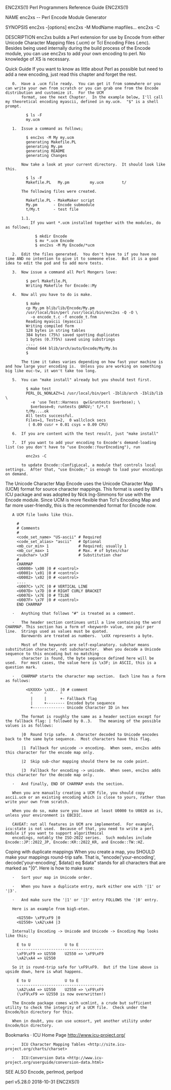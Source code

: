 ENC2XS(1)                                                                    Perl Programmers Reference Guide                                                                   ENC2XS(1)

NAME
       enc2xs -- Perl Encode Module Generator

SYNOPSIS
         enc2xs -[options]
         enc2xs -M ModName mapfiles...
         enc2xs -C

DESCRIPTION
       enc2xs builds a Perl extension for use by Encode from either Unicode Character Mapping files (.ucm) or Tcl Encoding Files (.enc).  Besides being used internally during the build
       process of the Encode module, you can use enc2xs to add your own encoding to perl.  No knowledge of XS is necessary.

Quick Guide
       If you want to know as little about Perl as possible but need to add a new encoding, just read this chapter and forget the rest.

       0.  Have a .ucm file ready.  You can get it from somewhere or you can write your own from scratch or you can grab one from the Encode distribution and customize it.  For the UCM
           format, see the next Chapter.  In the example below, I'll call my theoretical encoding myascii, defined in my.ucm.  "$" is a shell prompt.

             $ ls -F
             my.ucm

       1.  Issue a command as follows;

             $ enc2xs -M My my.ucm
             generating Makefile.PL
             generating My.pm
             generating README
             generating Changes

           Now take a look at your current directory.  It should look like this.

             $ ls -F
             Makefile.PL   My.pm         my.ucm        t/

           The following files were created.

             Makefile.PL - MakeMaker script
             My.pm       - Encode submodule
             t/My.t      - test file

           1.1.
               If you want *.ucm installed together with the modules, do as follows;

                 $ mkdir Encode
                 $ mv *.ucm Encode
                 $ enc2xs -M My Encode/*ucm

       2.  Edit the files generated.  You don't have to if you have no time AND no intention to give it to someone else.  But it is a good idea to edit the pod and to add more tests.

       3.  Now issue a command all Perl Mongers love:

             $ perl Makefile.PL
             Writing Makefile for Encode::My

       4.  Now all you have to do is make.

             $ make
             cp My.pm blib/lib/Encode/My.pm
             /usr/local/bin/perl /usr/local/bin/enc2xs -Q -O \
               -o encode_t.c -f encode_t.fnm
             Reading myascii (myascii)
             Writing compiled form
             128 bytes in string tables
             384 bytes (75%) saved spotting duplicates
             1 bytes (0.775%) saved using substrings
             ....
             chmod 644 blib/arch/auto/Encode/My/My.bs
             $

           The time it takes varies depending on how fast your machine is and how large your encoding is.  Unless you are working on something big like euc-tw, it won't take too long.

       5.  You can "make install" already but you should test first.

             $ make test
             PERL_DL_NONLAZY=1 /usr/local/bin/perl -Iblib/arch -Iblib/lib \
               -e 'use Test::Harness  qw(&runtests $verbose); \
               $verbose=0; runtests @ARGV;' t/*.t
             t/My....ok
             All tests successful.
             Files=1, Tests=2,  0 wallclock secs
              ( 0.09 cusr + 0.01 csys = 0.09 CPU)

       6.  If you are content with the test result, just "make install"

       7.  If you want to add your encoding to Encode's demand-loading list (so you don't have to "use Encode::YourEncoding"), run

             enc2xs -C

           to update Encode::ConfigLocal, a module that controls local settings.  After that, "use Encode;" is enough to load your encodings on demand.

The Unicode Character Map
       Encode uses the Unicode Character Map (UCM) format for source character mappings.  This format is used by IBM's ICU package and was adopted by Nick Ing-Simmons for use with the
       Encode module.  Since UCM is more flexible than Tcl's Encoding Map and far more user-friendly, this is the recommended format for Encode now.

       A UCM file looks like this.

         #
         # Comments
         #
         <code_set_name> "US-ascii" # Required
         <code_set_alias> "ascii"   # Optional
         <mb_cur_min> 1             # Required; usually 1
         <mb_cur_max> 1             # Max. # of bytes/char
         <subchar> \x3F             # Substitution char
         #
         CHARMAP
         <U0000> \x00 |0 # <control>
         <U0001> \x01 |0 # <control>
         <U0002> \x02 |0 # <control>
         ....
         <U007C> \x7C |0 # VERTICAL LINE
         <U007D> \x7D |0 # RIGHT CURLY BRACKET
         <U007E> \x7E |0 # TILDE
         <U007F> \x7F |0 # <control>
         END CHARMAP

       ·   Anything that follows "#" is treated as a comment.

       ·   The header section continues until a line containing the word CHARMAP. This section has a form of <keyword> value, one pair per line.  Strings used as values must be quoted.
           Barewords are treated as numbers.  \xXX represents a byte.

           Most of the keywords are self-explanatory. subchar means substitution character, not subcharacter.  When you decode a Unicode sequence to this encoding but no matching
           character is found, the byte sequence defined here will be used.  For most cases, the value here is \x3F; in ASCII, this is a question mark.

       ·   CHARMAP starts the character map section.  Each line has a form as follows:

             <UXXXX> \xXX.. |0 # comment
               ^     ^      ^
               |     |      +- Fallback flag
               |     +-------- Encoded byte sequence
               +-------------- Unicode Character ID in hex

           The format is roughly the same as a header section except for the fallback flag: | followed by 0..3.   The meaning of the possible values is as follows:

           |0  Round trip safe.  A character decoded to Unicode encodes back to the same byte sequence.  Most characters have this flag.

           |1  Fallback for unicode -> encoding.  When seen, enc2xs adds this character for the encode map only.

           |2  Skip sub-char mapping should there be no code point.

           |3  Fallback for encoding -> unicode.  When seen, enc2xs adds this character for the decode map only.

       ·   And finally, END OF CHARMAP ends the section.

       When you are manually creating a UCM file, you should copy ascii.ucm or an existing encoding which is close to yours, rather than write your own from scratch.

       When you do so, make sure you leave at least U0000 to U0020 as is, unless your environment is EBCDIC.

       CAVEAT: not all features in UCM are implemented.  For example, icu:state is not used.  Because of that, you need to write a perl module if you want to support algorithmical
       encodings, notably the ISO-2022 series.  Such modules include Encode::JP::2022_JP, Encode::KR::2022_KR, and Encode::TW::HZ.

   Coping with duplicate mappings
       When you create a map, you SHOULD make your mappings round-trip safe.  That is, "encode('your-encoding', decode('your-encoding', $data)) eq $data" stands for all characters that
       are marked as "|0".  Here is how to make sure:

       ·   Sort your map in Unicode order.

       ·   When you have a duplicate entry, mark either one with '|1' or '|3'.

       ·   And make sure the '|1' or '|3' entry FOLLOWS the '|0' entry.

       Here is an example from big5-eten.

         <U2550> \xF9\xF9 |0
         <U2550> \xA2\xA4 |3

       Internally Encoding -> Unicode and Unicode -> Encoding Map looks like this;

         E to U               U to E
         --------------------------------------
         \xF9\xF9 => U2550    U2550 => \xF9\xF9
         \xA2\xA4 => U2550

       So it is round-trip safe for \xF9\xF9.  But if the line above is upside down, here is what happens.

         E to U               U to E
         --------------------------------------
         \xA2\xA4 => U2550    U2550 => \xF9\xF9
         (\xF9\xF9 => U2550 is now overwritten!)

       The Encode package comes with ucmlint, a crude but sufficient utility to check the integrity of a UCM file.  Check under the Encode/bin directory for this.

       When in doubt, you can use ucmsort, yet another utility under Encode/bin directory.

Bookmarks
       ·   ICU Home Page <http://www.icu-project.org/>

       ·   ICU Character Mapping Tables <http://site.icu-project.org/charts/charset>

       ·   ICU:Conversion Data <http://www.icu-project.org/userguide/conversion-data.html>

SEE ALSO
       Encode, perlmod, perlpod

perl v5.28.0                                                                            2018-10-31                                                                              ENC2XS(1)
